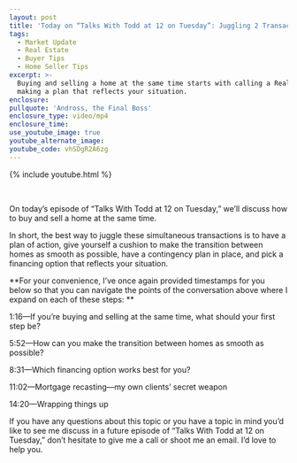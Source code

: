 ```yaml
---
layout: post
title: 'Today on “Talks With Todd at 12 on Tuesday”: Juggling 2 Transactions at Once'
tags:
  - Market Update
  - Real Estate
  - Buyer Tips
  - Home Seller Tips
excerpt: >-
  Buying and selling a home at the same time starts with calling a Realtor and
  making a plan that reflects your situation.
enclosure:
pullquote: 'Andross, the Final Boss'
enclosure_type: video/mp4
enclosure_time:
use_youtube_image: true
youtube_alternate_image:
youtube_code: vhSDgR2A6zg
---
```


{% include youtube.html %}

<!-- wp:paragraph -->

&nbsp;

On today’s episode of “Talks With Todd at 12 on Tuesday,” we’ll discuss how to buy and sell a home at the same time.

In short, the best way to juggle these simultaneous transactions is to have a plan of action, give yourself a cushion to make the transition between homes as smooth as possible, have a contingency plan in place, and pick a financing option that reflects your situation.

**For your convenience, I’ve once again provided timestamps for you below so that you can navigate the points of the conversation above where I expand on each of these steps: **

1:16—If you’re buying and selling at the same time, what should your first step be?

5:52—How can you make the transition between homes as smooth as possible?

8:31—Which financing option works best for you?

11:02—Mortgage recasting—my own clients’ secret weapon

14:20—Wrapping things up

If you have any questions about this topic or you have a topic in mind you’d like to see me discuss in a future episode of “Talks With Todd at 12 on Tuesday,” don’t hesitate to give me a call or shoot me an email. I’d love to help you.<!-- /wp:paragraph -->

<!-- /wp:paragraph --><!-- wp:paragraph -->